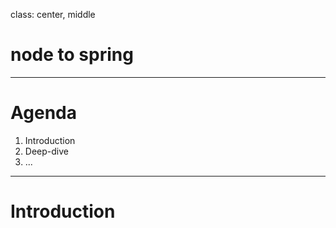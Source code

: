 class: center, middle

# node to spring

---

# Agenda

1. Introduction
2. Deep-dive
3. ...

---

# Introduction